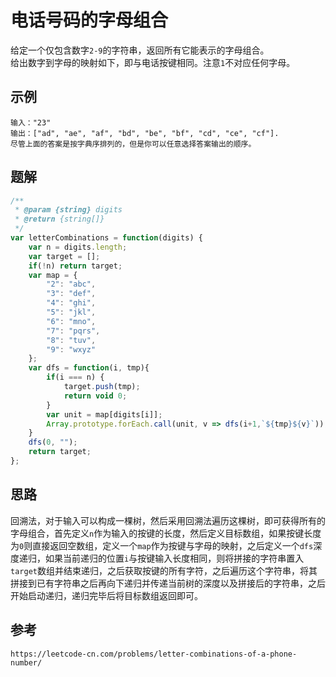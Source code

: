 # 电话号码的字母组合
给定一个仅包含数字`2-9`的字符串，返回所有它能表示的字母组合。  
给出数字到字母的映射如下，即与电话按键相同。注意`1`不对应任何字母。  


## 示例

```
输入："23"
输出：["ad", "ae", "af", "bd", "be", "bf", "cd", "ce", "cf"].
尽管上面的答案是按字典序排列的，但是你可以任意选择答案输出的顺序。
```


## 题解

```javascript
/**
 * @param {string} digits
 * @return {string[]}
 */
var letterCombinations = function(digits) {
    var n = digits.length;
    var target = [];
    if(!n) return target;
    var map = { 
        "2": "abc", 
        "3": "def", 
        "4": "ghi", 
        "5": "jkl", 
        "6": "mno", 
        "7": "pqrs", 
        "8": "tuv", 
        "9": "wxyz" 
    };
    var dfs = function(i, tmp){
        if(i === n) {
            target.push(tmp);
            return void 0;
        }
        var unit = map[digits[i]];
        Array.prototype.forEach.call(unit, v => dfs(i+1,`${tmp}${v}`));
    }
    dfs(0, "");
    return target;
};
```

## 思路
回溯法，对于输入可以构成一棵树，然后采用回溯法遍历这棵树，即可获得所有的字母组合，首先定义`n`作为输入的按键的长度，然后定义目标数组，如果按键长度为`0`则直接返回空数组，定义一个`map`作为按键与字母的映射，之后定义一个`dfs`深度递归，如果当前递归的位置`i`与按键输入长度相同，则将拼接的字符串置入`target`数组并结束递归，之后获取按键的所有字符，之后遍历这个字符串，将其拼接到已有字符串之后再向下递归并传递当前树的深度以及拼接后的字符串，之后开始启动递归，递归完毕后将目标数组返回即可。



## 参考

```
https://leetcode-cn.com/problems/letter-combinations-of-a-phone-number/
```
